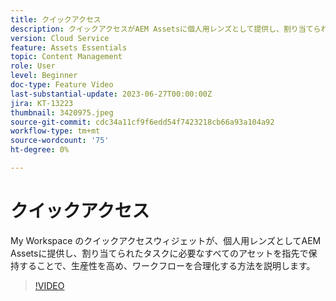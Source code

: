 ```yaml
---
title: クイックアクセス
description: クイックアクセスがAEM Assetsに個人用レンズとして提供し、割り当てられたタスクに必要なすべてのアセットを指先で保持することで、生産性を高め、ワークフローを合理化する方法を説明します。
version: Cloud Service
feature: Assets Essentials
topic: Content Management
role: User
level: Beginner
doc-type: Feature Video
last-substantial-update: 2023-06-27T00:00:00Z
jira: KT-13223
thumbnail: 3420975.jpeg
source-git-commit: cdc34a11cf9f6edd54f7423218cb66a93a104a92
workflow-type: tm+mt
source-wordcount: '75'
ht-degree: 0%

---
```



# クイックアクセス

My Workspace のクイックアクセスウィジェットが、個人用レンズとしてAEM Assetsに提供し、割り当てられたタスクに必要なすべてのアセットを指先で保持することで、生産性を高め、ワークフローを合理化する方法を説明します。

>[!VIDEO](https://video.tv.adobe.com/v/3420975/?learn=on)
